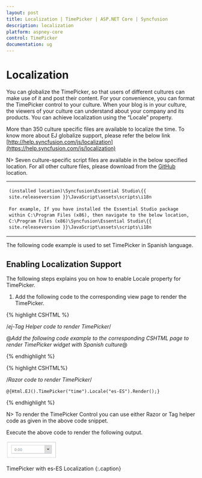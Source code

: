 ```yaml
---
layout: post
title: Localization | TimePicker | ASP.NET Core | Syncfusion
description: localization
platform: aspney-core
control: TimePicker
documentation: ug
---
```


# Localization

You can globalize the TimePicker, so that users of different cultures can make use of it and post their content. For your convenience, you can format the TimePicker control to your culture. When your blog is in your culture, the viewers of your culture can understand about your company and its products. You can achieve localization using the “Locale” property. 

More than 350 culture specific files are available to localize the time. To know more about EJ globalize support, please refer the below link      
 [http://help.syncfusion.com/js/localization](https://help.syncfusion.com/js/localization) 

N> Seven culture-specific script files are available in the below specified location. For all other culture files, please download from the [GitHub](https://github.com/syncfusion/ej-global/tree/master/i18n) location.

<table>
<tr>
<td>

    (installed location)\Syncfusion\Essential Studio\{{ site.releaseversion }}\JavaScript\assets\scripts\i18n

    For example, If you have installed the Essential Studio package within C:\Program Files (x86), then navigate to the below location, 
    C:\Program Files (x86)\Syncfusion\Essential Studio\{{ site.releaseversion }}\JavaScript\assets\scripts\i18n

</td></tr>
</table>

The following code example is used to set TimePicker in Spanish language.

## Enabling Localization Support

The following steps explains you on how to enable Locale property for TimePicker.

1. Add the following code to the corresponding view page to render the TimePicker.



{% highlight CSHTML %}

/*ej-Tag Helper code to render TimePicker*/

@*Add the following code example to the corresponding CSHTML page to render TimePicker widget with Spanish culture*@
 <ej-time-picker id="time" locale="es-ES"></ej-time-picker>

{% endhighlight %}

{% highlight CSHTML%}

/*Razor code to render TimePicker*/

    @{Html.EJ().TimePicker("time").Locale("es-ES").Render();}   

{% endhighlight %}

N> To render the TimePicker Control you can use either Razor or Tag helper code as given in the above code snippet.

Execute the above code to render the following output.

![](Localization_images/Localization_img1.png)

TimePicker with es-ES Localization
{:.caption}

